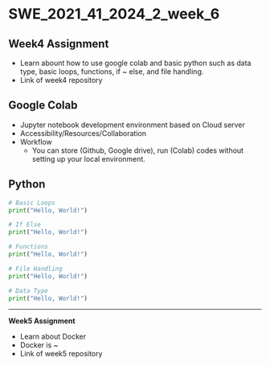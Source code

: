 # SWE_2021_41_2024_2_week_6


## Week4 Assignment
- Learn abount how to use google colab and basic python such as data type, basic loops, functions, if ~ else, and file handling. 
- Link of week4 repository

## Google Colab
- Jupyter notebook development environment based on Cloud server
- Accessibility/Resources/Collaboration
- Workflow
  - You can store (Github, Google drive), run (Colab) codes without setting up your local environment.  

## Python
```python
# Basic Loops
print("Hello, World!")
```

```python
# If Else
print("Hello, World!")
```

```python
# Functions
print("Hello, World!")
```

```python
# File Handling
print("Hello, World!")
```

```python
# Data Type
print("Hello, World!")
```


---

**Week5 Assignment**
- Learn about Docker
- Docker is ~
- Link of week5 repository


